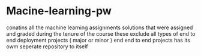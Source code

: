 # Macine-learning-pw
conatins all the machine learning assignments solutions that were assigned and graded 
during the tenure of the course
these exclude all types of end to end deployment projects ( major or minor  )
end end to end projects has its owm seperate repository to itself

